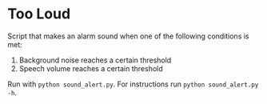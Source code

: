 # Too Loud

Script that makes an alarm sound when one of the following conditions is met:
1. Background noise reaches a certain threshold
2. Speech volume reaches a certain threshold

Run with `python sound_alert.py`. For instructions run `python sound_alert.py -h`.
